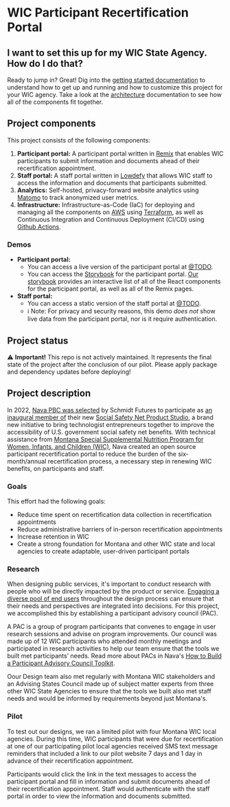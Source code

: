 # WIC Participant Recertification Portal

## I want to set this up for my WIC State Agency. How do I do that?

Ready to jump in? Great! Dig into the [getting started documentation]() to understand how to get up and running and how to customize this project for your WIC agency. Take a look at the [architecture]() documentation to see how all of the components fit together.

## Project components

This project consists of the following components:

1. **Participant portal:** A participant portal written in [Remix](https://remix.run) that enables WIC participants to submit information and documents ahead of their recertification appointment.
2. **Staff portal:** A staff portal written in [Lowdefy](https://lowdefy.com) that allows WIC staff to access the information and documents that participants submitted.
3. **Analytics:** Self-hosted, privacy-forward website analytics using [Matomo](https://matomo.org) to track anonymized user metrics.
4. **Infrastructure:** Infrastructure-as-Code (IaC) for deploying and managing all the components on [AWS](https://aws.amazon.com) using [Terraform](https://www.terraform.io/), as well as Continuous Integration and Continuous Deployment (CI/CD) using [Github Actions](https://docs.github.com/en/actions).

### Demos

- **Participant portal:**
  - You can access a live version of the participant portal at [@TODO]().
  - You can access the [Storybook](https://storybook.js.org) for the participant portal. [Our storybook](https://navapbc.github.io/wic-participant-recertification-portal) provides an interactive list of all of the React components for the participant portal, as well as all of the Remix pages.
- **Staff portal:**
  - You can access a static version of the staff portal at [@TODO]().
  - ℹ️ Note: For privacy and security reasons, this demo *does not* show live data from the participant portal, nor is it require authentication.

## Project status

⚠️ **Important!** This repo is not actively maintained. It represents the final state of the project after the conclusion of our pilot. Please apply package and dependency updates before deploying!

## Project description

In 2022, [Nava PBC was selected](https://www.navapbc.com/news/nava-receives-grant-schmidt-futures) by Schmidt Futures to participate as [an inaugural member of](https://www.schmidtfutures.com/schmidt-futures-announces-expanded-benefits-access-grants-to-improve-u-s-social-safety-benefits-access) their new [Social Safety Net Product Studio](https://www.schmidtfutures.com/our-work/benefits-access), a brand new initiative to bring technologist entrepreneurs together to improve the accessibility of U.S. government social safety net benefits. With technical assistance from [Montana Special Supplemental Nutrition Program for Women, Infants, and Children (WIC)](https://dphhs.mt.gov/ecfsd/WIC/), Nava created an open source participant recertification portal to reduce the burden of the six-month/annual recertification process, a necessary step in renewing WIC benefits, on participants and staff.

### Goals

This effort had the following goals:
-   Reduce time spent on recertification data collection in recertification appointments
-   Reduce administrative barriers of in-person recertification appointments
-   Increase retention in WIC
-   Create a strong foundation for Montana and other WIC state and local agencies to create adaptable, user-driven participant portals

### Research

When designing public services, it's important to conduct research with people who will be directly impacted by the product or service. [Engaging a diverse pool of end users](https://www.navapbc.com/toolkits/engaging-users-iterating-power-mission) throughout the design process can ensure that their needs and perspectives are integrated into decisions. For this project, we accomplished this by establishing a participant advisory council (PAC). 

A PAC is a group of program participants that convenes to engage in user research sessions and advise on program improvements. Our council was made up of 12 WIC participants who attended monthly meetings and participated in research activities to help our team ensure that the tools we built met participants’ needs. Read more about PACs in Nava's [How to Build a Participant Advisory Council Toolkit](https://www.navapbc.com/toolkits/how-to-build-a-participant-advisory-council).

Oour Design team also met regularly with Montana WIC stakeholders and an Advising States Council made up of subject matter experts from three other WIC State Agencies to ensure that the tools we built also met staff needs and would be informed by requirements beyond just Montana's.

### Pilot

To test out our designs, we ran a limited pilot with four Montana WIC local agencies. During this time, WIC participants that were due for recertification at one of our participating pilot local agencies received SMS text message reminders that included a link to our pilot website 7 days  and 1 day in advance of their recertification appointment.

Participants would click the link in the text messages to access the participant portal and fill in information and submit documents ahead of their recertification appointment. Staff would authenticate with the staff portal in order to view the information and documents submitted.
